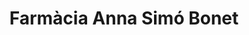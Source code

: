 ---
title: "Farmàcia Anna Simó Bonet"
url: /sant-feliu-de-guixols/farmacia-anna-simo-bonet/
shop: farmacia
---